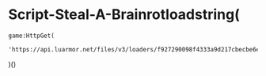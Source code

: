 # Script-Steal-A-Brainrotloadstring(
    game:HttpGet(
        'https://api.luarmor.net/files/v3/loaders/f927290098f4333a9d217cbecbe6e988.lua)
)()
